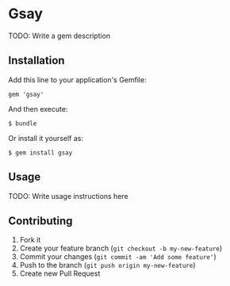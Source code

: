 # Gsay

TODO: Write a gem description

## Installation

Add this line to your application's Gemfile:

    gem 'gsay'

And then execute:

    $ bundle

Or install it yourself as:

    $ gem install gsay

## Usage

TODO: Write usage instructions here

## Contributing

1. Fork it
2. Create your feature branch (`git checkout -b my-new-feature`)
3. Commit your changes (`git commit -am 'Add some feature'`)
4. Push to the branch (`git push origin my-new-feature`)
5. Create new Pull Request
